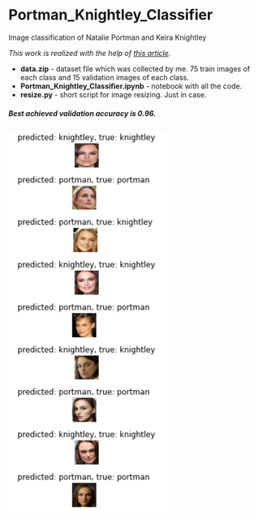 # Portman_Knightley_Classifier
Image classification of Natalie Portman and Keira Knightley

*This work is realized with the help of [this article](https://stackabuse.com/image-classification-with-transfer-learning-and-pytorch/ "this article").*

- **data.zip** - dataset file which was collected by me. 75 train images of each class and 15 validation images of each class.
- **Portman_Knightley_Classifier.ipynb** - notebook with all the code.
- **resize.py** - short script for image resizing. Just in case.

##### Best achieved validation accuracy is 0.96.


[![Example](https://github.com/nikuznetsov/Portman_Knightley_Classifier/blob/main/image.png "Example")](https://github.com/nikuznetsov/Portman_Knightley_Classifier/blob/main/image.png "Example")
